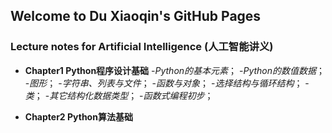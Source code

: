 ## Welcome to Du Xiaoqin's GitHub Pages

### Lecture notes for Artificial Intelligence (人工智能讲义)
- **Chapter1 Python程序设计基础**
   -_Python的基本元素_；
   -_Python的数值数据_；
   -_图形_；
   -_字符串、列表与文件_；
   -_函数与对象_；
   -_选择结构与循环结构_；
   -_类_；
   -_其它结构化数据类型_；
   -_函数式编程初步_；
   
- **Chapter2 Python算法基础**
